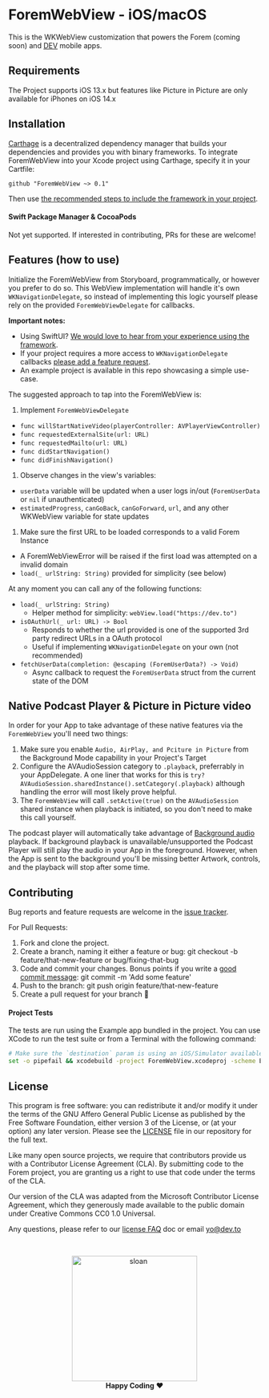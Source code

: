 # ForemWebView - iOS/macOS

This is the WKWebView customization that powers the Forem (coming soon) and [DEV](https://github.com/thepracticaldev/DEV-ios) mobile apps.

## Requirements

The Project supports iOS 13.x but features like Picture in Picture are only available for iPhones on iOS 14.x

## Installation

[Carthage](https://github.com/Carthage/Carthage) is a decentralized dependency manager that builds your dependencies and provides you with binary frameworks. To integrate ForemWebView into your Xcode project using Carthage, specify it in your Cartfile:

```
github "ForemWebView ~> 0.1"
```

Then use [the recommended steps to include the framework in your project](https://github.com/Carthage/Carthage#adding-frameworks-to-an-application).

#### Swift Package Manager & CocoaPods

Not yet supported. If interested in contributing, PRs for these are welcome!

## Features (how to use)

Initialize the ForemWebView from Storyboard, programmatically, or however you prefer to do so. This WebView implementation will handle it's own `WKNavigationDelegate`, so instead of implementing this logic yourself please rely on the provided `ForemWebViewDelegate` for callbacks.

**Important notes:**
- Using SwiftUI? [We would love to hear from your experience using the framework](https://github.com/forem/ForemWebView-ios/issues/4).
- If your project requires a more access to `WKNavigationDelegate` callbacks [please add a feature request](https://github.com/forem/ForemWebView-ios/issues/new?template=feature_request.md).
- An example project is available in this repo showcasing a simple use-case.

The suggested approach to tap into the ForemWebView is:
1. Implement `ForemWebViewDelegate`
  - `func willStartNativeVideo(playerController: AVPlayerViewController)`
  - `func requestedExternalSite(url: URL)`
  - `func requestedMailto(url: URL)`
  - `func didStartNavigation()`
  - `func didFinishNavigation()`
1. Observe changes in the view's variables:
  - `userData` variable will be updated when a user logs in/out (`ForemUserData` or `nil` if unauthenticated)
  - `estimatedProgress`, `canGoBack`, `canGoForward`, `url`, and any other WKWebView variable for state updates
1. Make sure the first URL to be loaded corresponds to a valid Forem Instance
  - A ForemWebViewError will be raised if the first load was attempted on a invalid domain
  - `load(_ urlString: String)` provided for simplicity (see below)

At any moment you can call any of the following functions:

- `load(_ urlString: String)`
  - Helper method for simplicity: `webView.load("https://dev.to")`
- `isOAuthUrl(_ url: URL) -> Bool`
  - Responds to whether the url provided is one of the supported 3rd party redirect URLs in a OAuth protocol
  - Useful if implementing `WKNavigationDelegate` on your own (not recommended)
- `fetchUserData(completion: @escaping (ForemUserData?) -> Void)`
  - Async callback to request the `ForemUserData` struct from the current state of the DOM

## Native Podcast Player & Picture in Picture video

In order for your App to take advantage of these native features via the `ForemWebView` you'll need two things:
1. Make sure you enable `Audio, AirPlay, and Pciture in Picture` from the Background Mode capability in your Project's Target
1. Configure the AVAudioSession category to `.playback`, preferrably in your AppDelegate. A one liner that works for this is `try? AVAudioSession.sharedInstance().setCategory(.playback)` although handling the error will most likely prove helpful.
1. The `ForemWebView` will call `.setActive(true)` on the `AVAudioSession` shared instance when playback is initiated, so you don't need to make this call yourself.

The podcast player will automatically take advantage of [Background audio](https://developer.apple.com/documentation/avfoundation/media_playback_and_selection/creating_a_basic_video_player_ios_and_tvos/enabling_background_audio) playback. If background playback is unavailable/unsupported the Podcast Player will still play the audio in your App in the foreground. However, when the App is sent to the background you'll be missing better Artwork, controls, and the playback will stop after some time.

## Contributing

Bug reports and feature requests are welcome in the [issue tracker](https://github.com/forem/ForemWebView-ios/issues).

For Pull Requests:
1. Fork and clone the project.
1. Create a branch, naming it either a feature or bug: git checkout -b feature/that-new-feature or bug/fixing-that-bug
1. Code and commit your changes. Bonus points if you write a [good commit message](https://chris.beams.io/posts/git-commit/): git commit -m 'Add some feature'
1. Push to the branch: git push origin feature/that-new-feature
1. Create a pull request for your branch 🎉

#### Project Tests

The tests are run using the Example app bundled in the project. You can use XCode to run the test suite or from a Terminal with the following command:

```bash
# Make sure the `destination` param is using an iOS/Simulator available in your local environment
set -o pipefail && xcodebuild -project ForemWebView.xcodeproj -scheme Example -sdk iphonesimulator -destination 'platform=iOS Simulator,OS=14.1,name=iPhone 12 Pro Max' test | xcpretty
```

## License

This program is free software: you can redistribute it and/or modify it under the terms of the GNU Affero General Public License as published by the Free Software Foundation, either version 3 of the License, or (at your option) any later version. Please see the [LICENSE](./LICENSE) file in our repository for the full text.

Like many open source projects, we require that contributors provide us with a Contributor License Agreement (CLA). By submitting code to the Forem project, you are granting us a right to use that code under the terms of the CLA.

Our version of the CLA was adapted from the Microsoft Contributor License Agreement, which they generously made available to the public domain under Creative Commons CC0 1.0 Universal.

Any questions, please refer to our [license FAQ](https://docs.forem.to/licensing/) doc or email yo@dev.to

<br/>

<p align="center">
  <img
    alt="sloan"
    width=250px
    src="https://thepracticaldev.s3.amazonaws.com/uploads/user/profile_image/31047/af153cd6-9994-4a68-83f4-8ddf3e13f0bf.jpg"
  />
  <br/>
  <strong>Happy Coding</strong> ❤️
</p>
